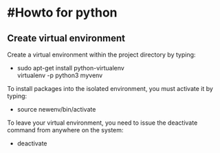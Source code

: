 <h1>#Howto for python</h1>

<h2>Create virtual environment</h2>

Create a virtual environment within the project directory by typing:
<ul>
<li>
sudo apt-get install python-virtualenv
<br />
virtualenv -p python3 myvenv
</li>
</ul>

To install packages into the isolated environment, you must activate it by typing:

<ul>
<li>
source newenv/bin/activate
</li>
</ul>

To leave your virtual environment, you need to issue the deactivate command from anywhere on the system:

<ul>
<li>
deactivate
</li>
</ul>
